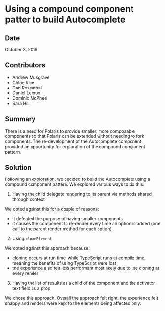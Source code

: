 # Using a compound component patter to build Autocomplete

## Date

October 3, 2019

## Contributors

- Andrew Musgrave
- Chloe Rice
- Dan Rosenthal
- Daniel Leroux
- Dominic McPhee
- Sara Hill

## Summary

There is a need for Polaris to provide smaller, more composable components so that Polaris can be extended without needing to fork components. The re-development of the Autocomplete component provided an opportunity for exploration of the compound component pattern.

## Solution

Following an [exploration](https://github.com/Shopify/polaris-react/issues/1794), we decided to build the Autocomplete using a compound component pattern. We explored various ways to do this.

1. Having the child delegate rendering to its parent via methods shared through context

We opted against this for a couple of reasons:
- it defeated the purpose of having smaller components
- it causes the component to re-render every time an option is added (one call to the parent render method for each option)

2. Using `cloneElement`

We opted against this approach because:
- cloning occurs at run time, while TypeScript runs at compile time, meaning the benefits of using TypeScript were lost
- the experience also felt less performant most likely due to the cloning at every render

3. Having the list of results as a child of the component and the activator text field as a prop

We chose this approach. Overall the approach felt right, the experience felt snappy and renders were kept to the elements being affected only.
